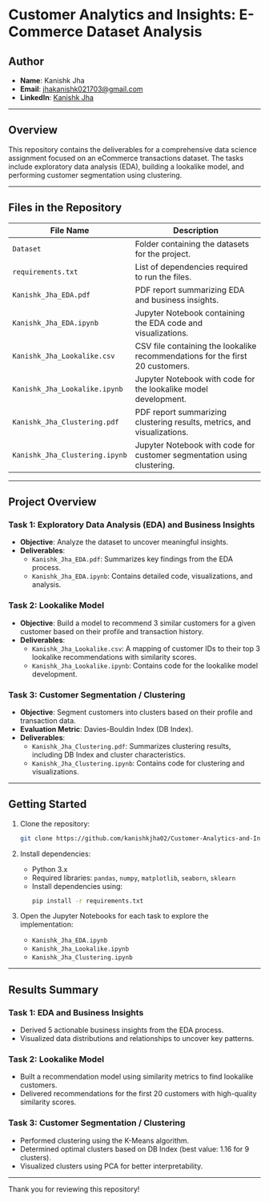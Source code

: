 # Customer Analytics and Insights: E-Commerce Dataset Analysis

## **Author**
- **Name**: Kanishk Jha
- **Email**: jhakanishk021703@gmail.com
- **LinkedIn**: [Kanishk Jha](https://linkedin.com/in/jha02--kanishk)

---

## **Overview**
This repository contains the deliverables for a comprehensive data science assignment focused on an eCommerce transactions dataset. The tasks include exploratory data analysis (EDA), building a lookalike model, and performing customer segmentation using clustering.

---

## **Files in the Repository**

| File Name                          | Description                                                                 |
|------------------------------------|-----------------------------------------------------------------------------|
| `Dataset`                         | Folder containing the datasets for the project.                            |
| `requirements.txt`                | List of dependencies required to run the files.                            |
| `Kanishk_Jha_EDA.pdf`             | PDF report summarizing EDA and business insights.                          |
| `Kanishk_Jha_EDA.ipynb`           | Jupyter Notebook containing the EDA code and visualizations.               |
| `Kanishk_Jha_Lookalike.csv`       | CSV file containing the lookalike recommendations for the first 20 customers. |
| `Kanishk_Jha_Lookalike.ipynb`     | Jupyter Notebook with code for the lookalike model development.            |
| `Kanishk_Jha_Clustering.pdf`      | PDF report summarizing clustering results, metrics, and visualizations.    |
| `Kanishk_Jha_Clustering.ipynb`    | Jupyter Notebook with code for customer segmentation using clustering.     |

---

## **Project Overview**

### **Task 1: Exploratory Data Analysis (EDA) and Business Insights**
- **Objective**: Analyze the dataset to uncover meaningful insights.
- **Deliverables**:
  - `Kanishk_Jha_EDA.pdf`: Summarizes key findings from the EDA process.
  - `Kanishk_Jha_EDA.ipynb`: Contains detailed code, visualizations, and analysis.

### **Task 2: Lookalike Model**
- **Objective**: Build a model to recommend 3 similar customers for a given customer based on their profile and transaction history.
- **Deliverables**:
  - `Kanishk_Jha_Lookalike.csv`: A mapping of customer IDs to their top 3 lookalike recommendations with similarity scores.
  - `Kanishk_Jha_Lookalike.ipynb`: Contains code for the lookalike model development.

### **Task 3: Customer Segmentation / Clustering**
- **Objective**: Segment customers into clusters based on their profile and transaction data.
- **Evaluation Metric**: Davies-Bouldin Index (DB Index).
- **Deliverables**:
  - `Kanishk_Jha_Clustering.pdf`: Summarizes clustering results, including DB Index and cluster characteristics.
  - `Kanishk_Jha_Clustering.ipynb`: Contains code for clustering and visualizations.

---

## **Getting Started**

1. Clone the repository:
   ```bash
   git clone https://github.com/kanishkjha02/Customer-Analytics-and-Insights-E-Commerce-Dataset-Analysis.git
   ```

2. Install dependencies:
   - Python 3.x
   - Required libraries: `pandas`, `numpy`, `matplotlib`, `seaborn`, `sklearn`
   - Install dependencies using:
     ```bash
     pip install -r requirements.txt
     ```

3. Open the Jupyter Notebooks for each task to explore the implementation:
   - `Kanishk_Jha_EDA.ipynb`
   - `Kanishk_Jha_Lookalike.ipynb`
   - `Kanishk_Jha_Clustering.ipynb`

---

## **Results Summary**

### **Task 1: EDA and Business Insights**
- Derived 5 actionable business insights from the EDA process.
- Visualized data distributions and relationships to uncover key patterns.

### **Task 2: Lookalike Model**
- Built a recommendation model using similarity metrics to find lookalike customers.
- Delivered recommendations for the first 20 customers with high-quality similarity scores.

### **Task 3: Customer Segmentation / Clustering**
- Performed clustering using the K-Means algorithm.
- Determined optimal clusters based on DB Index (best value: 1.16 for 9 clusters).
- Visualized clusters using PCA for better interpretability.

---
Thank you for reviewing this repository!
